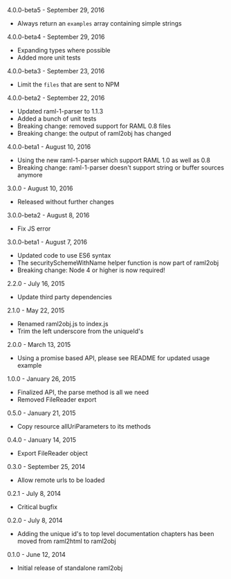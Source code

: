 4.0.0-beta5 - September 29, 2016
- Always return an `examples` array containing simple strings

4.0.0-beta4 - September 29, 2016
- Expanding types where possible
- Added more unit tests

4.0.0-beta3 - September 23, 2016
- Limit the `files` that are sent to NPM

4.0.0-beta2 - September 22, 2016
- Updated raml-1-parser to 1.1.3
- Added a bunch of unit tests
- Breaking change: removed support for RAML 0.8 files
- Breaking change: the output of raml2obj has changed

4.0.0-beta1 - August 10, 2016
- Using the new raml-1-parser which support RAML 1.0 as well as 0.8
- Breaking change: raml-1-parser doesn't support string or buffer sources anymore

3.0.0 - August 10, 2016
- Released without further changes

3.0.0-beta2 - August 8, 2016
- Fix JS error

3.0.0-beta1 - August 7, 2016
- Updated code to use ES6 syntax
- The securitySchemeWithName helper function is now part of raml2obj
- Breaking change: Node 4 or higher is now required!

2.2.0 - July 16, 2015
- Update third party dependencies

2.1.0 - May 22, 2015
- Renamed raml2obj.js to index.js
- Trim the left underscore from the uniqueId's

2.0.0 - March 13, 2015
- Using a promise based API, please see README for updated usage example

1.0.0 - January 26, 2015
- Finalized API, the parse method is all we need
- Removed FileReader export

0.5.0 - January 21, 2015
- Copy resource allUriParameters to its methods

0.4.0 - January 14, 2015
- Export FileReader object

0.3.0 - September 25, 2014
- Allow remote urls to be loaded

0.2.1 - July 8, 2014
- Critical bugfix

0.2.0 - July 8, 2014
- Adding the unique id's to top level documentation chapters has been moved from raml2html to raml2obj

0.1.0 - June 12, 2014
- Initial release of standalone raml2obj
